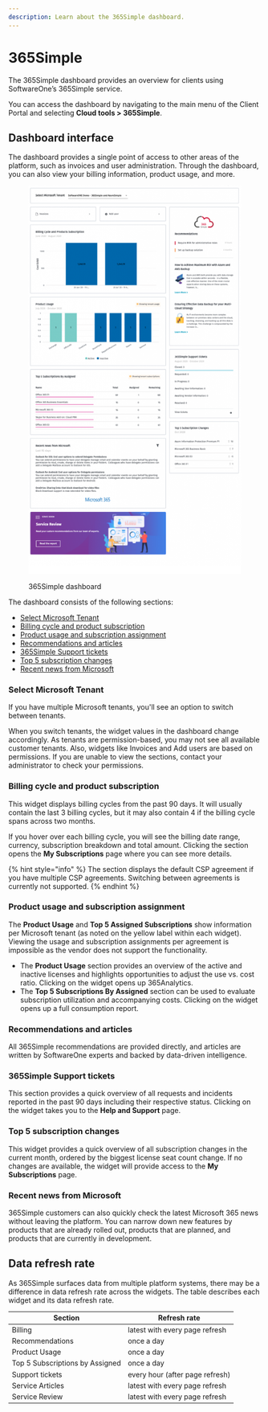 ```yaml
---
description: Learn about the 365Simple dashboard.
---
```


# 365Simple

The 365Simple dashboard provides an overview for clients using SoftwareOne’s 365Simple service.&#x20;

You can access the dashboard by navigating to the main menu of the Client Portal and selecting  **Cloud tools > 365Simple**.

## Dashboard interface <a href="#selecting-your-tenant" id="selecting-your-tenant"></a>

The dashboard provides a single point of access to other areas of the platform, such as invoices and user administration. Through the dashboard, you can also view your billing information, product usage, and more.&#x20;

<figure><img src="../../.gitbook/assets/image (1) (1) (1) (1) (1) (1) (1) (1) (1) (1) (1) (1) (1) (1).png" alt=""><figcaption><p>365Simple dashboard</p></figcaption></figure>

The dashboard consists of the following sections:

* [Select Microsoft Tenant](365simple.md#select-microsoft-tenant)
* [Billing cycle and product subscription](365simple.md#billing-information)
* [Product usage and subscription assignment](365simple.md#product-usage-subscriptions-assignment)
* [Recommendations and articles](365simple.md#service-recommendations-articles)
* [365Simple Support tickets](365simple.md#help-and-support-overview)
* [Top 5 subscription changes](365simple.md#recent-subscription-changes)
* [Recent news from Microsoft](365simple.md#recent-news-from-microsoft)

### Select Microsoft Tenant

If you have multiple Microsoft tenants, you'll see an option to switch between tenants.&#x20;

When you switch tenants, the widget values in the dashboard change accordingly. As tenants are permission-based, you may not see all available customer tenants.  Also, widgets like Invoices and Add users are based on permissions. If you are unable to view the sections, contact your administrator to check your permissions.

### Billing cycle and product subscription <a href="#billing-information" id="billing-information"></a>

This widget displays billing cycles from the past 90 days. It will usually contain the last 3 billing cycles, but it may also contain 4 if the billing cycle spans across two months.

If you hover over each billing cycle, you will see the billing date range, currency, subscription breakdown and total amount. Clicking the section opens the **My Subscriptions** page where you can see more details.

{% hint style="info" %}
The section displays the default CSP agreement if you have multiple CSP agreements. Switching between agreements is currently not supported.
{% endhint %}

### Product usage and subscription assignment <a href="#product-usage-subscriptions-assignment" id="product-usage-subscriptions-assignment"></a>

The **Product Usage** and **Top 5 Assigned Subscriptions** show information per Microsoft tenant (as noted on the yellow label within each widget). Viewing the usage and subscription assignments per agreement is impossible as the vendor does not support the functionality.

* The **Product Usage** section provides an overview of the active and inactive licenses and highlights opportunities to adjust the use vs. cost ratio. Clicking on the widget opens up 365Analytics.&#x20;
* The **Top 5 Subscriptions By Assigned** section can be used to evaluate subscription utilization and accompanying costs. Clicking on the widget opens up a full consumption report.

### Recommendations and articles <a href="#service-recommendations-articles" id="service-recommendations-articles"></a>

All 365Simple recommendations are provided directly, and articles are written by SoftwareOne experts and backed by data-driven intelligence.

### 365Simple Support tickets <a href="#help-and-support-overview" id="help-and-support-overview"></a>

This section provides a quick overview of all requests and incidents reported in the past 90 days including their respective status. Clicking on the widget takes you to the **Help and Support** page.

### Top 5 subscription changes <a href="#recent-subscription-changes" id="recent-subscription-changes"></a>

This widget provides a quick overview of all subscription changes in the current month, ordered by the biggest license seat count change. If no changes are available, the widget will provide access to the **My Subscriptions** page.

### Recent news from Microsoft <a href="#recent-news-from-microsoft" id="recent-news-from-microsoft"></a>

365Simple customers can also quickly check the latest Microsoft 365 news without leaving the platform. You can narrow down new features by products that are already rolled out, products that are planned, and products that are currently in development.

## Data refresh rate <a href="#data-refresh-rate" id="data-refresh-rate"></a>

As 365Simple surfaces data from multiple platform systems, there may be a difference in data refresh rate across the widgets. The table describes each widget and its data refresh rate.

| Section                         | Refresh rate                    |
| ------------------------------- | ------------------------------- |
| Billing                         | latest with every page refresh  |
| Recommendations                 | once a day                      |
| Product Usage                   | once a day                      |
| Top 5 Subscriptions by Assigned | once a day                      |
| Support tickets                 | every hour (after page refresh) |
| Service Articles                | latest with every page refresh  |
| Service Review                  | latest with every page refresh  |
